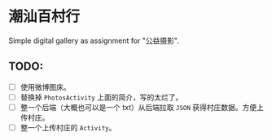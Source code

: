 # 潮汕百村行
Simple digital gallery as assignment for "公益摄影".
## TODO:
- [ ] 使用微博图床。
- [ ] 替换掉 `PhotosActivity` 上面的简介，写的太烂了。
- [ ] 整一个后端（大概也可以是一个 txt）从后端拉取 `JSON` 获得村庄数据。方便上传村庄。
- [ ] 整一个上传村庄的 `Activity`。
